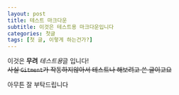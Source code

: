 ```yaml
---
layout: post
title: 테스트 마크다운
subtitle: 이것은 테스트용 마크다운입니다
categories: 첫글
tags: [첫 글, 이렇게 하는건가?]
---
```


이것은 **무려** *테스트용*글 입니다!  
~~사실 `Gitment`가 작동하지않아서 테스트나 해보려고 쓴 글이고요~~

아무튼 잘 부탁드립니다
